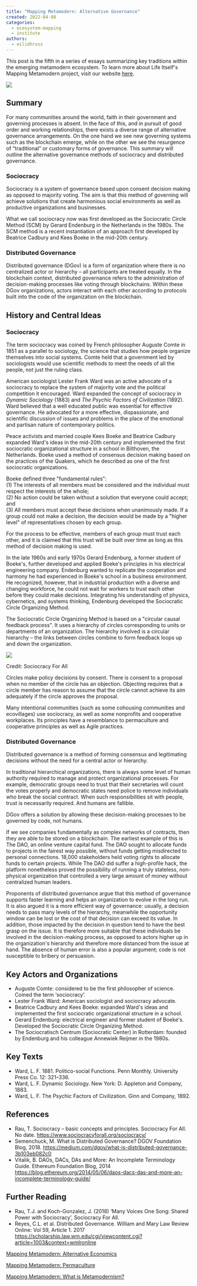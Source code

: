 ```yaml
---
title: "Mapping Metamodern: Alternative Governance"
created: 2022-04-08
categories: 
  - ecosystem-mapping
  - institute
authors: 
  - eilidhross
---
```


This post is the fifth in a series of essays summarizing key traditions within the emerging metamodern ecosystem. To learn more about Life Itself's Mapping Metamodern project, visit our website [here](https://ecosystem.lifeitself.org/).

![](/assets/images/block-blockchain-business-chain_gakrv2.jpg)

## Summary

For many communities around the world, faith in their government and governing processes is absent. In the face of this, and in pursuit of good order and working relationships, there exists a diverse range of alternative governance arrangements. On the one hand we see new governing systems such as the blockchain emerge, while on the other we see the resurgence of “traditional” or customary forms of governance. This summary will outline the alternative governance methods of sociocracy and distributed governance.

### Sociocracy

Sociocracy is a system of governance based upon consent decision making as opposed to majority voting. The aim is that this method of governing will achieve solutions that create harmonious social environments as well as productive organizations and businesses.

What we call sociocracy now was first developed as the Sociocratic Circle Method (SCM) by Gerard Endenburg in the Netherlands in the 1980s. The SCM method is a recent instantiation of an approach first developed by Beatrice Cadbury and Kees Boeke in the mid-20th century.

### Distributed Governance

Distributed governance (DGov) is a form of organization where there is no centralized actor or hierarchy – all participants are treated equally. In the blockchain context, distributed governance refers to the administration of decision-making processes like voting through blockchains. Within these DGov organizations, actors interact with each other according to protocols built into the code of the organization on the blockchain.

## History and Central Ideas

### Sociocracy

The term sociocracy was coined by French philosopher Auguste Comte in 1851 as a parallel to sociology, the science that studies how people organize themselves into social systems. Comte held that a government led by sociologists would use scientific methods to meet the needs of all the people, not just the ruling class.

American sociologist Lester Frank Ward was an active advocate of a sociocracy to replace the system of majority vote and the political competition it encouraged. Ward expanded the concept of sociocracy in _Dynamic Sociology_ (1883) and _The Psychic Factors of Civilization_ (1892). Ward believed that a well educated public was essential for effective governance. He advocated for a more effective, dispassionate, and scientific discussion of issues and problems in the place of the emotional and partisan nature of contemporary politics.

Peace activists and married couple Kees Boeke and Beatrice Cadbury expanded Ward's ideas in the mid-20th century and implemented the first sociocratic organizational structure in a school in Bilthoven, the Netherlands. Boeke used a method of consensus decision making based on the practices of the Quakers, which he described as one of the first sociocratic organizations.

Boeke defined three "fundamental rules":  
(1) The interests of all members must be considered and the individual must respect the interests of the whole;  
(2) No action could be taken without a solution that everyone could accept; and  
(3) All members must accept these decisions when unanimously made. If a group could not make a decision, the decision would be made by a "higher level" of representatives chosen by each group.

For the process to be effective, members of each group must trust each other, and it is claimed that this trust will be built over time as long as this method of decision making is used.

In the late 1960s and early 1970s Gerard Endenburg, a former student of Boeke's, further developed and applied Boeke's principles in his electrical engineering company. Endenburg wanted to replicate the cooperation and harmony he had experienced in Boeke's school in a business environment. He recognized, however, that in industrial production with a diverse and changing workforce, he could not wait for workers to trust each other before they could make decisions. Integrating his understanding of physics, cybernetics, and systems thinking, Endenburg developed the Sociocratic Circle Organizing Method.

The Sociocratic Circle Organizing Method is based on a "circular causal feedback process". It uses a hierarchy of circles corresponding to units or departments of an organization. The hierarchy involved is a circular hierarchy – the links between circles combine to form feedback loops up and down the organization.

![](/assets/images/sociocracy-poster_denser_1200x628_lmawj8.jpg)

Credit: Sociocracy For All

Circles make policy decisions by consent. There is consent to a proposal when no member of the circle has an objection. Objecting requires that a circle member has reason to assume that the circle cannot achieve its aim adequately if the circle approves the proposal.

Many intentional communities (such as some cohousing communities and ecovillages) use sociocracy, as well as some nonprofits and cooperative workplaces. Its principles have a resemblance to permaculture and cooperative principles as well as Agile practices.

### Distributed Governance

Distributed governance is a method of forming consensus and legitimating decisions without the need for a central actor or hierarchy.

In traditional hierarchical organizations, there is always some level of human authority required to manage and protect organizational processes. For example, democratic groups need to trust that their secretaries will count the votes properly and democratic states need police to remove individuals who break the social contract. When such responsibilities sit with people, trust is necessarily required. And humans are fallible.

DGov offers a solution by allowing these decision-making processes to be governed by code, not humans.

If we see companies fundamentally as complex networks of contracts, then they are able to be stored on a blockchain. The earliest example of this is The DAO, an online venture capital fund. The DAO sought to allocate funds to projects in the fairest way possible, without funds getting misdirected to personal connections. 18,000 stakeholders held voting rights to allocate funds to certain projects. While The DAO did suffer a high-profile hack, the platform nonetheless proved the possibility of running a truly stateless, non-physical organization that controlled a very large amount of money without centralized human leaders.

Proponents of distributed governance argue that this method of governance supports faster learning and helps an organization to evolve in the long run. It is also argued it is a more efficient way of governance: usually, a decision needs to pass many levels of the hierarchy, meanwhile the opportunity window can be lost or the cost of that decision can exceed its value. In addition, those impacted by the decision in question tend to have the best grasp on the issue. It is therefore more suitable that these individuals be involved in the decision-making process, as opposed to actors higher up in the organization's hierarchy and therefore more distanced from the issue at hand. The absence of human error is also a popular argument; code is not susceptible to bribery or persuasion.

## Key Actors and Organizations

- Auguste Comte: considered to be the first philosopher of science. Coined the term ‘sociocracy’.
- Lester Frank Ward: American sociologist and sociocracy advocate.
- Beatrice Cadbury and Kees Boeke: expanded Ward's ideas and implemented the first sociocratic organizational structure in a school.
- Gerard Endenburg: electrical engineer and former student of Boeke's. Developed the Sociocratic Circle Organizing Method.
- The Sociocratisch Centrum (Sociocratic Center) in Rotterdam: founded by Endenburg and his colleague Annewiek Reijmer in the 1980s.

## Key Texts

- Ward, L. F. 1881. Politico-social Functions. Penn Monthly. University Press Co. 12: 321–336.
- Ward, L. F. Dynamic Sociology. New York: D. Appleton and Company, 1883.
- Ward, L. F. The Psychic Factors of Civilization. Ginn and Company, 1892.

## References

- Rau, T. Sociocracy – basic concepts and principles. Sociocracy For All. No date. https://www.sociocracyforall.org/sociocracy/
- Semenchuck, M. What is Distributed Governance? DGOV Foundation Blog, 2018. https://medium.com/dgov/what-is-distributed-governance-3b103eb082c0
- Vitalik, B. DAOs, DACs, DAs and More: An Incomplete Terminology Guide. Ethereum Foundation Blog, 2014 https://blog.ethereum.org/2014/05/06/daos-dacs-das-and-more-an-incomplete-terminology-guide/

## Further Reading

- Rau, T.J. and Koch-Gonzalez, J. (2018) ‘Many Voices One Song: Shared Power with Sociocracy’, Sociocracy For All.
- Reyes, C.L. et al. Distributed Governance. William and Mary Law Review Online: Vol 59, Article 1. 2017 https://scholarship.law.wm.edu/cgi/viewcontent.cgi?article=1003&context=wmlronline

[Mapping Metamodern: Alternative Economics](https://lifeitself.org/2022/04/01/mapping-metamodern-alternative-economics/)

[Mapping Metamodern: Permaculture](https://lifeitself.org/2022/03/25/mapping-metamodern-permaculture/)

[Mapping Metamodern: What is Metamodernism?](https://lifeitself.org/2022/03/11/mapping-metamodern-what-is-metamodernism/)
